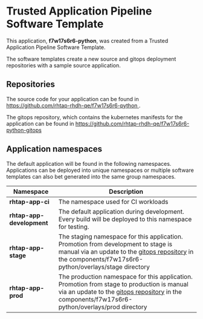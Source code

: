 # Trusted Application Pipeline Software Template

This application, **f7w17s6r6-python**, was created from a Trusted Application Pipeline Software Template.

The software templates create a new source and gitops deployment repositories with a sample source application. 

## Repositories

The source code for your application can be found in [https://github.com/rhtap-rhdh-qe/f7w17s6r6-python ](https://github.com/rhtap-rhdh-qe/f7w17s6r6-python ).
 
The gitops repository, which contains the kubernetes manifests for the application can be found in 
[https://github.com/rhtap-rhdh-qe/f7w17s6r6-python-gitops ](https://github.com/rhtap-rhdh-qe/f7w17s6r6-python-gitops ) 

## Application namespaces 

The default application will be found in the following namespaces. Applications can be deployed into unique namespaces or multiple software templates can also bet generated into the same group namespaces.  

|  Namespace   |  Description   |  
| -------- | -------- |
| **rhtap-app-ci** | The namespace used for CI workloads |
| **rhtap-app-development** | The default application during development. Every build will be deployed to this namespace for testing. |
| **rhtap-app-stage** | The staging namespace for this application. Promotion from development to stage is manual via an update to the [gitops repository](https://github.com/rhtap-rhdh-qe/f7w17s6r6-python-gitops ) in the components/f7w17s6r6-python/overlays/stage directory |
| **rhtap-app-prod** | The production namespace for this application. Promotion from stage to production is manual via an update to the [gitops repository](https://github.com/rhtap-rhdh-qe/f7w17s6r6-python-gitops ) in the components/f7w17s6r6-python/overlays/prod directory |